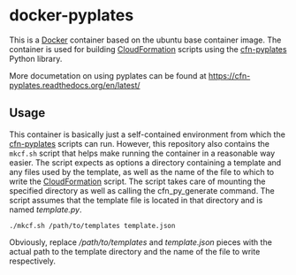 docker-pyplates
===============

This is a [Docker][1] container based on the ubuntu base container image.  The
container is used for building [CloudFormation][2] scripts using the
[cfn-pyplates][3] Python library.

More documetation on using pyplates can be found at https://cfn-pyplates.readthedocs.org/en/latest/

Usage
-----

This container is basically just a self-contained environment from which the
[cfn-pyplates][3] scripts can run.  However, this repository also contains the
`mkcf.sh` script that helps make running the container in a reasonable way
easier.  The script expects as options a directory containing a template and any
files used by the template, as well as the name of the file to which to write
the [CloudFormation][2] script.  The script takes care of mounting the specified
directory as well as calling the cfn_py_generate command.  The script assumes
that the template file is located in that directory and is named *template.py*.

```
./mkcf.sh /path/to/templates template.json
```

Obviously, replace */path/to/templates* and *template.json* pieces with the
actual path to the template directory and the name of the file to write
respectively.

[1]: https://www.docker.com/ "Docker"
[2]: http://aws.amazon.com/cloudformation/ "CloudFormation"
[3]: https://github.com/seandst/cfn-pyplates "cfn-pyplates"

